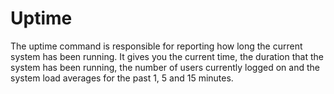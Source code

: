 # Uptime
The uptime command is responsible for reporting how long the current system has been running. 
It gives you the current time, the duration that the system has been running, the number of users currently logged on and the system load averages for the past 1, 5 and 15 minutes.